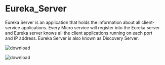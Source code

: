# Eureka_Server

Eureka Server is an application that holds the information about all client-service applications. Every Micro service will register into the Eureka server and Eureka server knows all the client applications running on each port and IP address. Eureka Server is also known as Discovery Server.


![download](https://user-images.githubusercontent.com/15075906/191575681-a7546d3c-b4e4-455f-bb0f-fc4b8b808182.jpg)


![download](https://user-images.githubusercontent.com/15075906/191575731-23fe8e5d-40f5-465d-87c6-36d94f33cda3.jpg)
